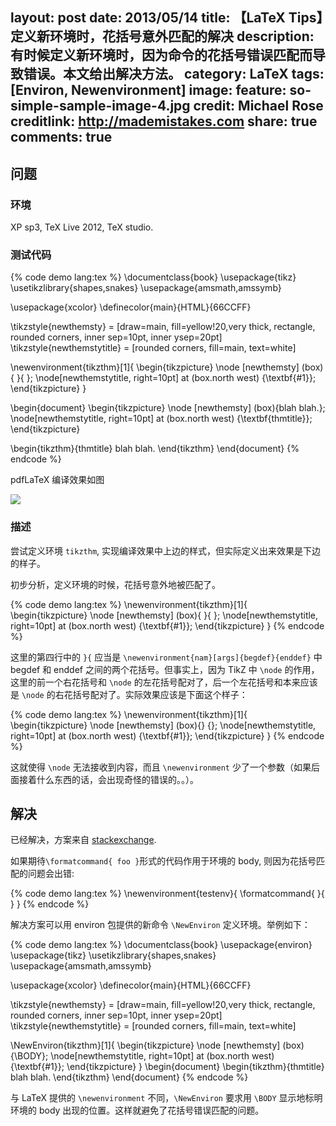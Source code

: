 layout: post
date: 2013/05/14
title: 【LaTeX Tips】定义新环境时，花括号意外匹配的解决
description: 有时候定义新环境时，因为命令的花括号错误匹配而导致错误。本文给出解决方法。
category: LaTeX
tags: [Environ, Newenvironment]
image:
  feature: so-simple-sample-image-4.jpg
  credit: Michael Rose
  creditlink: http://mademistakes.com
share: true
comments: true
---
## 问题

### 环境

XP sp3, TeX Live 2012, TeX studio.

### 测试代码

{% code demo lang:tex %}
\documentclass{book}
\usepackage{tikz}
\usetikzlibrary{shapes,snakes}
\usepackage{amsmath,amssymb}

\usepackage{xcolor}
\definecolor{main}{HTML}{66CCFF}

\tikzstyle{newthemsty} = [draw=main, fill=yellow!20,very thick, rectangle,
	rounded corners, inner sep=10pt, inner ysep=20pt]
\tikzstyle{newthemstytitle} = [rounded corners, fill=main, text=white]

\newenvironment{tikzthm}[1]{
\begin{tikzpicture}
\node [newthemsty] (box){
}{
};
\node[newthemstytitle, right=10pt] at (box.north west) {\textbf{#1}};
\end{tikzpicture}
}

\begin{document}
\begin{tikzpicture}
\node [newthemsty] (box){blah blah.};
\node[newthemstytitle, right=10pt] at (box.north west) {\textbf{thmtitle}};
\end{tikzpicture}

\begin{tikzthm}{thmtitle}
blah blah.
\end{tikzthm}
\end{document}
{% endcode %}

<!--more-->

pdfLaTeX 编译效果如图

![](http://ww1.sinaimg.cn/large/818901c1jw1e4n8bmkrn2j20a308et8p.jpg)

### 描述

尝试定义环境 `tikzthm`, 实现编译效果中上边的样式，但实际定义出来效果是下边的样子。

初步分析，定义环境的时候，花括号意外地被匹配了。

{% code demo lang:tex %}
\newenvironment{tikzthm}[1]{
\begin{tikzpicture}
\node [newthemsty] (box){
}{
};
\node[newthemstytitle, right=10pt] at (box.north west) {\textbf{#1}};
\end{tikzpicture}
}
{% endcode %}

这里的第四行中的 `}{` 应当是 `\newenvironment{nam}[args]{begdef}{enddef}` 中 begdef 和 enddef 之间的两个花括号。但事实上，因为 TikZ 中 `\node` 的作用，这里的前一个右花括号和 `\node` 的左花括号配对了，后一个左花括号和本来应该是 `\node` 的右花括号配对了。实际效果应该是下面这个样子：

{% code demo lang:tex %}
\newenvironment{tikzthm}[1]{
\begin{tikzpicture}
\node [newthemsty] (box){}
{};
\node[newthemstytitle, right=10pt] at (box.north west) {\textbf{#1}};
\end{tikzpicture}
}
{% endcode %}

这就使得 `\node` 无法接收到内容，而且 `\newenvironment` 少了一个参数（如果后面接着什么东西的话，会出现奇怪的错误的。。）。

## 解决

已经解决，方案来自 [stackexchange](http://tex.stackexchange.com/questions/29825/environment-definition-separates-matching-braces).

如果期待`\formatcommand{ foo }`形式的代码作用于环境的 body, 则因为花括号匹配的问题会出错:

{% code demo lang:tex %}
\newenvironment{testenv}{
	\formatcommand{
}{
	}
}
{% endcode %}

解决方案可以用 environ 包提供的新命令 `\NewEnviron` 定义环境。举例如下：

{% code demo lang:tex %}
\documentclass{book}
\usepackage{environ}
\usepackage{tikz}
\usetikzlibrary{shapes,snakes}
\usepackage{amsmath,amssymb}

\usepackage{xcolor}
\definecolor{main}{HTML}{66CCFF}

\tikzstyle{newthemsty} = [draw=main, fill=yellow!20,very thick, rectangle,
	rounded corners, inner sep=10pt, inner ysep=20pt]
\tikzstyle{newthemstytitle} = [rounded corners, fill=main, text=white]

\NewEnviron{tikzthm}[1]{
\begin{tikzpicture}
\node [newthemsty] (box){\BODY};
\node[newthemstytitle, right=10pt] at (box.north west) {\textbf{#1}};
\end{tikzpicture}
}
\begin{document}
\begin{tikzthm}{thmtitle}
blah blah.
\end{tikzthm}
\end{document}
{% endcode %}

与 LaTeX 提供的 `\newenvironment` 不同，`\NewEnviron` 要求用 `\BODY` 显示地标明环境的 body 出现的位置。这样就避免了花括号错误匹配的问题。
